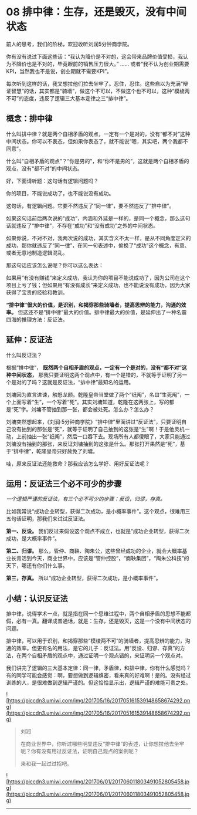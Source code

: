 # 08 排中律：生存，还是毁灭，没有中间状态

前人的思考，我们的阶梯，欢迎收听刘润5分钟商学院。

你有没有说过下面这些话：“我认为降价是不对的，这会带来品牌价值受损，我认为不降价也是不对的，毕竟眼前的销售压力很大。” …… 或者“我不认为创业期需要KPI，当然我也不是说，创业期就不需要KPI”。

每次听到这样的话，我又想拉他们拉去坐牢了。忍住，忍住。这些自以为充满“辩证智慧”的话，其实都是“骑墙”，做这个不可以，不做这个也不可以，这种“模棱两不可”的态度，违反了逻辑三大基本定律之三“排中律”。

## 概念：排中律

什么叫排中律？就是两个自相矛盾的观点，一定有一个是对的，没有“都不对”这种中间状态。你可以不表态，但如果你表态了，就不能说“嗯，其实吧，两个我都不同意”。

什么叫“自相矛盾的观点”？“你是男的”，和“你不是男的”，这就是两个自相矛盾的观点，没有“都不对”的中间状态。

好，下面请听题：这句话有逻辑问题吗？

你的项目，不能说成功了，也不能说没有成功。

这句话，有逻辑问题。它要不然违反了“同一律”，要不然违反了“排中律”。

如果这句话前后两次说的“成功”，内涵和外延是一样的，是同一个概念，那么这句话就违反了“排中律”，不存在“成功”和“没有成功”之外的中间状态。

如果你说，不对不对，我两次说的成功，其实含义不太一样，是从不同角度定义的成功，那你就违反了“同一律”，在同一句表述中，偷换了“成功”这个概念，有意、或者无意地制造逻辑混乱。

那这句话应该怎么说呢？你可以这么表达：

如果用“有没有赚钱”来定义成功，我认为你的项目不能说成功了，因为公司在这个项目上亏了钱；但如果用“有没有成长”来定义成功，也不能说没有成功，因为大家获得了宝贵的经验和教训。

 **“排中律”很大的价值，是识别，和揭穿那些骑墙者，提高思辨的能力，沟通的效率。** 但这还不是“排中律”最大的价值。排中律最大的价值，是延伸出了一种名震四海的推理方法：反证法。

## 延伸：反证法

什么叫反证法？

根据“排中律”， **既然两个自相矛盾的观点，一定有一个是对的，没有“都不对”这种中间状态，** 那我只要证明这两个观点中，有一个是错的，不就等于证明了另一个是对的了吗？这就是反证法，“排中律”最知名的运用。

刘墉因为直言进谏，触怒龙颜。乾隆皇帝当堂做了两个“纸阄”，名曰“生死阄”，一个上面写着“生”，一个写着“死”。其实刘墉知道，乾隆在这两张上，写的都是“死”字。刘墉不管抽到那一张，都会被处死。怎么办？怎么办？

刘墉突然想起来，《刘润·5分钟商学院》“排中律”里面讲过“反证法”，只要证明自己没有抽到的那张是“死”，就等于证明了自己抽到的这张是“生”啊！于是他灵机一动，上前抽出一张“纸阄”，然后一口吞下去。现场所有人都傻眼了，大家只能通过刘墉没有抽到的那张，来反证刘墉抽到的这张是什么。那张打开果然是“死”，基于“排中律”，乾隆皇帝只好赦免了刘墉。

哇，原来反证法还能救命？那我应该怎么学好、用好反证法呢？

## 运用：反证法三个必不可少的步骤

 *一个逻辑严谨的反证法，有三个必不可少的步骤：反设，归谬，存真。*

比如我常说“成功企业转型，获得二次成功，是小概率事件”。这个观点，很难用三五句话证明，那我们来试试反证法。

 **第一、反设。** 我们反过来假设这个观点不成立，也就是“成功企业转型，获得二次成功，是大概率事件”。

 **第二、归谬。** 那么，管仲、商鞅、陶朱公，这些曾经成功的企业，就会大概率基业长青活到今天，商业世界中，应该是“管仲控股”，“商鞅集团”，“陶朱公科技”的天下，哪还有你们什么事。

 **第三，存真。** 所以“成功企业转型，获得二次成功，是小概率事件”。

## 小结：认识反证法

排中律，说得学术一点，就是指在同一个思维过程中，两个自相矛盾的思想不能都假，必有一真。翻译成普通话，就是：生存，还是毁灭，这是一个没有中间状态的问题。

排中律，可以用于识别，和揭穿那些“模棱两不可”的骑墙者，提高思辨的能力，沟通的效率。但更有名的用法，是它的儿子：反证法。用“反设、归谬、存真”的方法，在两个自相矛盾的观点中，通过证明一个观点错的，来证明另一个观点对。

我们讲完了逻辑的三大基本定律：同一律，矛盾律，和排中律，你有什么感觉吗？有的同学可能会感觉：啊，要想做到逻辑缜密，看来真的好难啊！是的。没有经过训练的人，是很难做到逻辑严谨的。但这恰恰显示出，逻辑严谨的难能可贵之处。

![https://piccdn3.umiwi.com/img/201705/16/201705161539148658674292.png](https://piccdn3.umiwi.com/img/201705/16/201705161539148658674292.png)

> 刘润
> 
> 在商业世界中，你听过哪些明显违反“排中律”的表述，让你想拉他去坐牢呢？你有没有用过反证法，证明自己观点的案例呢？
> 
> 来和我一起过过招吧。

![https://piccdn3.umiwi.com/img/201706/01/201706011803491052805458.jpg](https://piccdn3.umiwi.com/img/201706/01/201706011803491052805458.jpg)

---

